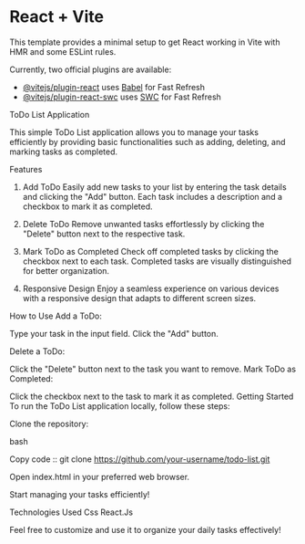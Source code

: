 # React + Vite

This template provides a minimal setup to get React working in Vite with HMR and some ESLint rules.

Currently, two official plugins are available:

- [@vitejs/plugin-react](https://github.com/vitejs/vite-plugin-react/blob/main/packages/plugin-react/README.md) uses [Babel](https://babeljs.io/) for Fast Refresh
- [@vitejs/plugin-react-swc](https://github.com/vitejs/vite-plugin-react-swc) uses [SWC](https://swc.rs/) for Fast Refresh


ToDo List Application

This simple ToDo List application allows you to manage your tasks efficiently by providing basic functionalities such as adding, deleting, and marking tasks as completed.

Features
1. Add ToDo
Easily add new tasks to your list by entering the task details and clicking the "Add" button.
Each task includes a description and a checkbox to mark it as completed.

3. Delete ToDo
Remove unwanted tasks effortlessly by clicking the "Delete" button next to the respective task.

5. Mark ToDo as Completed
Check off completed tasks by clicking the checkbox next to each task.
Completed tasks are visually distinguished for better organization.

7. Responsive Design
Enjoy a seamless experience on various devices with a responsive design that adapts to different screen sizes.

How to Use
Add a ToDo:

Type your task in the input field.
Click the "Add" button.

Delete a ToDo:

Click the "Delete" button next to the task you want to remove.
Mark ToDo as Completed:

Click the checkbox next to the task to mark it as completed.
Getting Started
To run the ToDo List application locally, follow these steps:

Clone the repository:

bash

Copy code ::
git clone https://github.com/your-username/todo-list.git

Open index.html in your preferred web browser.

Start managing your tasks efficiently!

Technologies Used
Css
React.Js

Feel free to customize and use it to organize your daily tasks effectively!
